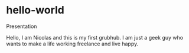 # hello-world

Presentation

Hello, I am Nicolas and this is my first grubhub.
I am just a geek guy who wants to make a life working freelance and live happy.
